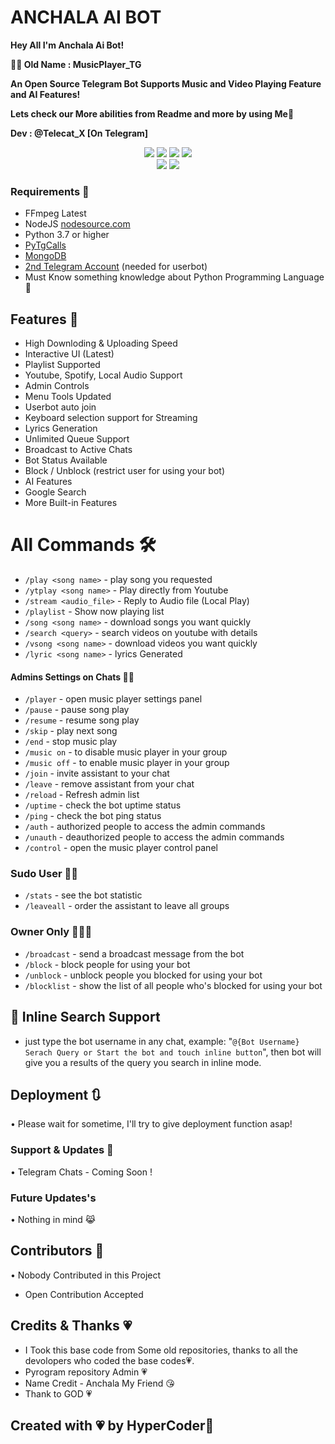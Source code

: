 # ANCHALA AI BOT
<b> Hey All I'm Anchala Ai Bot!<br>

🏴‍☠️ Old Name : MusicPlayer_TG

An Open Source Telegram Bot Supports Music and Video Playing Feature and AI Features!

Lets check our More abilities from Readme and more by using Me🥢

Dev : @Telecat_X [On Telegram]
</b></br>


<p align="center">
    <a href="https://www.python.org/" alt="made-with-python"> <img src="https://img.shields.io/badge/Made%20with-Python-black.svg?style=flat-square&logo=python&logoColor=yellow&color=green" /></a>
    <a href="https://github.com/Abhijith-Sudhakaran/Anchala_Ai_bot/graphs/commit-activity" alt="Maintenance"> <img src="https://img.shields.io/badge/Maintained%3F-Yes-green.svg?style=flat-square" /></a>
    <a href="https://github.com/Abhijith-Sudhakaran/Anchala_Ai_bot/commits/main"> <img src="https://img.shields.io/github/last-commit/Abhijith-Sudhakaran/Anchala_Ai_bot?color=red&logo=github&logoColor=blue&style=flat-square" /></a>
    <a href="https://github.com/Abhijith-Sudhakaran/Anchala_Ai_bot/issues"> <img src="https://img.shields.io/github/issues/Abhijith-Sudhakaran/Anchala_Ai_bot?color=red&logo=github&logoColor=blue&style=flat-square" /></a><br>
    <a href="https://github.com/Abhijith-Sudhakaran/Anchala_Ai_bot/network/members"> <img src="https://img.shields.io/github/forks/Abhijith-Sudhakaran/Anchala_Ai_bot?color=red&logo=github&logoColor=blue&style=flat-square" /></a>  
    <a href="https://github.com/Abhijith-Sudhakaran/Anchala_Ai_bot/network/members"> <img src="https://img.shields.io/github/stars/Abhijith-Sudhakaran/Anchala_Ai_bot?color=red&logo=github&logoColor=blue&style=flat-square" /></a>  
</p>

<h3>Requirements 📝</h3>

- FFmpeg Latest
- NodeJS [nodesource.com](https://nodesource.com/)
- Python 3.7 or higher
- [PyTgCalls](https://github.com/pytgcalls/pytgcalls)
- [MongoDB](https://cloud.mongodb.com/)
- [2nd Telegram Account](https://telegram.org/blog/themes-accounts#multiple-accounts) (needed for userbot)
- Must Know something knowledge about Python Programming Language 🤭

## Features 🔮

- High Downloding & Uploading Speed
- Interactive UI (Latest)
- Playlist Supported
- Youtube, Spotify, Local Audio Support
- Admin Controls
- Menu Tools Updated
- Userbot auto join
- Keyboard selection support for Streaming 
- Lyrics Generation 
- Unlimited Queue Support 
- Broadcast to Active Chats
- Bot Status Available 
- Block / Unblock (restrict user for using your bot)
- AI Features
- Google Search
- More Built-in Features 

<h1> All Commands 🛠 </h1>

- `/play <song name>` - play song you requested
- `/ytplay <song name>` - Play directly from Youtube
- `/stream <audio_file>` - Reply to Audio file (Local Play)
- `/playlist` - Show now playing list
- `/song <song name>` - download songs you want quickly
- `/search <query>` - search videos on youtube with details
- `/vsong <song name>` - download videos you want quickly
- `/lyric <song name>` - lyrics Generated

#### Admins Settings on Chats 👷‍♂️
- `/player` - open music player settings panel
- `/pause` - pause song play
- `/resume` - resume song play
- `/skip` - play next song
- `/end` - stop music play
- `/music on` - to disable music player in your group
- `/music off` - to enable music player in your group
- `/join` - invite assistant to your chat
- `/leave` - remove assistant from your chat
- `/reload` - Refresh admin list
- `/uptime` - check the bot uptime status
- `/ping` - check the bot ping status
- `/auth` - authorized people to access the admin commands
- `/unauth` - deauthorized people to access the admin commands
- `/control` - open the music player control panel

### Sudo User 🧙‍♂️
- `/stats` - see the bot statistic
- `/leaveall` - order the assistant to leave all groups

### Owner Only 👨🏻‍✈️
- `/broadcast` - send a broadcast message from the bot
- `/block` - block people for using your bot
- `/unblock` - unblock people you blocked for using your bot
- `/blocklist` - show the list of all people who's blocked for using your bot

## 🔎 Inline Search Support
- just type the bot username in any chat, example: "`@{Bot Username} Serach Query or Start the bot and touch inline button`", then bot will give you a results of the query you search in inline mode.

## Deployment 🔃
• Please wait for sometime, I'll try to give deployment function asap!

### Support & Updates 🎑
• Telegram Chats - Coming Soon !

### Future Updates's
• Nothing in mind 😹

## Contributors 👥
• Nobody Contributed in this Project 
- Open Contribution Accepted

## Credits & Thanks 💗
- I Took this base code from Some old repositories, thanks to all the devolopers who coded the base codes💗.
- Pyrogram repository Admin 💗
- Name Credit - Anchala My Friend 😘
- Thank to GOD 💗

## Created with 💗 by HyperCoder🥢
